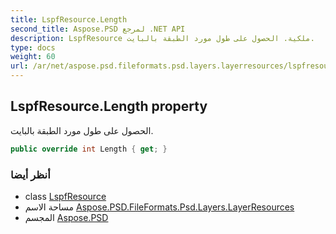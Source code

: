 ```yaml
---
title: LspfResource.Length
second_title: Aspose.PSD لمرجع .NET API
description: LspfResource ملكية. الحصول على طول مورد الطبقة بالبايت.
type: docs
weight: 60
url: /ar/net/aspose.psd.fileformats.psd.layers.layerresources/lspfresource/length/
---
```

## LspfResource.Length property

الحصول على طول مورد الطبقة بالبايت.

```csharp
public override int Length { get; }
```

### أنظر أيضا

* class [LspfResource](../)
* مساحة الاسم [Aspose.PSD.FileFormats.Psd.Layers.LayerResources](../../lspfresource/)
* المجسم [Aspose.PSD](../../../)


